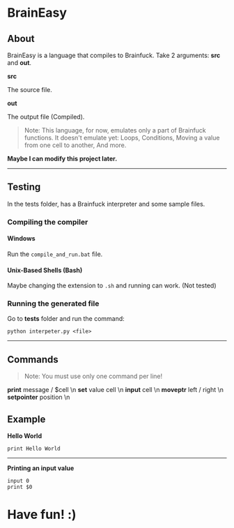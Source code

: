 # BrainEasy

## About

BrainEasy is a language that compiles to Brainfuck.
Take 2 arguments: **src** and **out**.

**src**

The source file.

**out**

The output file (Compiled).

> Note: This language, for now, emulates only a part of Brainfuck functions. It doesn't emulate yet:
> Loops,
> Conditions,
> Moving a value from one cell to another,
> And more.

**Maybe I can modify this project later.**

--------------------------

## Testing

In the tests folder, has a Brainfuck interpreter and some sample files.

### Compiling the compiler

#### Windows

Run the `compile_and_run.bat` file.

#### Unix-Based Shells (Bash)

Maybe changing the extension to `.sh` and running can work.
(Not tested)

### Running the generated file

Go to **tests** folder and run the command:

`python interpeter.py <file>`

--------------------------

## Commands

> Note: You must use only one command per line!

**print** message / $cell \n
**set** value cell \n
**input** cell \n
**moveptr** left / right \n
**setpointer** position \n

## Example

**Hello World**

`print Hello World`

---------------

**Printing an input value**

```
input 0
print $0
```

# Have fun! :)

